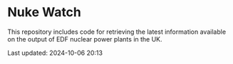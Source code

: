 # Nuke Watch

This repository includes code for retrieving the latest information available on the output of EDF nuclear power plants in the UK.

Last updated: 2024-10-06 20:13